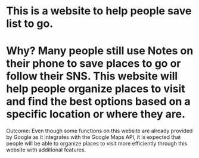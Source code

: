 
# This is a website to help people save list to go.</br>

# Why? Many people still use Notes on their phone to save places to go or follow their SNS. This website will help people organize places to visit and find the best options based on a specific location or where they are.</br>

Outcome: Even though some functions on this website are already provided by Google as it integrates with the Google Maps API, it is expected that people will be able to organize places to visit more efficiently through this website with additional features.</br>






